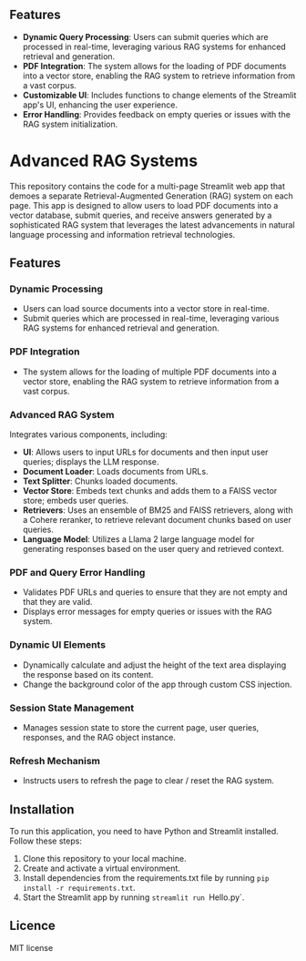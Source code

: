 
## Features

- **Dynamic Query Processing**: Users can submit queries which are processed in real-time, leveraging various RAG systems for enhanced retrieval and generation.
- **PDF Integration**: The system allows for the loading of PDF documents into a vector store, enabling the RAG system to retrieve information from a vast corpus.
- **Customizable UI**: Includes functions to change elements of the Streamlit app's UI, enhancing the user experience.
- **Error Handling**: Provides feedback on empty queries or issues with the RAG system initialization.

# Advanced RAG Systems

This repository contains the code for a multi-page Streamlit web app that demoes a separate Retrieval-Augmented Generation (RAG) system on each page. This app is designed to allow users to load PDF documents into a vector database, submit queries, and receive answers generated by a sophisticated RAG system that leverages the latest advancements in natural language processing and information retrieval technologies.

## Features

### Dynamic Processing
- Users can load source documents into a vector store in real-time.
- Submit queries which are processed in real-time, leveraging various RAG systems for enhanced retrieval and generation.

### PDF Integration
- The system allows for the loading of multiple PDF documents into a vector store, enabling the RAG system to retrieve information from a vast corpus.

### Advanced RAG System
Integrates various components, including:
- **UI**: Allows users to input URLs for documents and then input user queries; displays the LLM response.
- **Document Loader**: Loads documents from URLs.
- **Text Splitter**: Chunks loaded documents.
- **Vector Store**: Embeds text chunks and adds them to a FAISS vector store; embeds user queries.
- **Retrievers**: Uses an ensemble of BM25 and FAISS retrievers, along with a Cohere reranker, to retrieve relevant document chunks based on user queries.
- **Language Model**: Utilizes a Llama 2 large language model for generating responses based on the user query and retrieved context.

### PDF and Query Error Handling
- Validates PDF URLs and queries to ensure that they are not empty and that they are valid.
- Displays error messages for empty queries or issues with the RAG system.

### Dynamic UI Elements
- Dynamically calculate and adjust the height of the text area displaying the response based on its content.
- Change the background color of the app through custom CSS injection.

### Session State Management
- Manages session state to store the current page, user queries, responses, and the RAG object instance.

### Refresh Mechanism
- Instructs users to refresh the page to clear / reset the RAG system.

## Installation

To run this application, you need to have Python and Streamlit installed. Follow these steps:

1. Clone this repository to your local machine.
2. Create and activate a virtual environment.
3. Install dependencies from the requirements.txt file by running `pip install -r requirements.txt`.
4. Start the Streamlit app by running `streamlit run `Hello.py`.

## Licence
MIT license